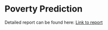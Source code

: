 # Poverty Prediction 

Detailed report can be found here: [Link to report](https://acrobat.adobe.com/link/track?uri=urn:aaid:scds:US:805ac616-7f77-3d91-b086-db216405b15a)
